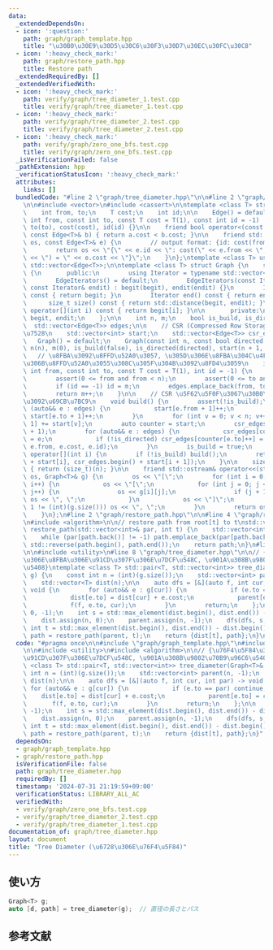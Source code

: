 ```yaml
---
data:
  _extendedDependsOn:
  - icon: ':question:'
    path: graph/graph_template.hpp
    title: "\u30B0\u30E9\u30D5\u30C6\u30F3\u30D7\u30EC\u30FC\u30C8"
  - icon: ':heavy_check_mark:'
    path: graph/restore_path.hpp
    title: Restore path
  _extendedRequiredBy: []
  _extendedVerifiedWith:
  - icon: ':heavy_check_mark:'
    path: verify/graph/tree_diameter_1.test.cpp
    title: verify/graph/tree_diameter_1.test.cpp
  - icon: ':heavy_check_mark:'
    path: verify/graph/tree_diameter_2.test.cpp
    title: verify/graph/tree_diameter_2.test.cpp
  - icon: ':heavy_check_mark:'
    path: verify/graph/zero_one_bfs.test.cpp
    title: verify/graph/zero_one_bfs.test.cpp
  _isVerificationFailed: false
  _pathExtension: hpp
  _verificationStatusIcon: ':heavy_check_mark:'
  attributes:
    links: []
  bundledCode: "#line 2 \"graph/tree_diameter.hpp\"\n\n#line 2 \"graph/graph_template.hpp\"\
    \n\n#include <vector>\n#include <cassert>\n\ntemplate <class T> struct Edge {\n\
    \    int from, to;\n    T cost;\n    int id;\n\n    Edge() = default;\n    Edge(const\
    \ int from, const int to, const T cost = T(1), const int id = -1) : from(from),\
    \ to(to), cost(cost), id(id) {}\n\n    friend bool operator<(const Edge<T>& a,\
    \ const Edge<T>& b) { return a.cost < b.cost; }\n\n    friend std::ostream& operator<<(std::ostream&\
    \ os, const Edge<T>& e) {\n        // output format: {id: cost(from, to) = cost}\n\
    \        return os << \"{\" << e.id << \": cost(\" << e.from << \", \" << e.to\
    \ << \") = \" << e.cost << \"}\";\n    }\n};\ntemplate <class T> using Edges =\
    \ std::vector<Edge<T>>;\n\ntemplate <class T> struct Graph {\n    struct EdgeIterators\
    \ {\n       public:\n        using Iterator = typename std::vector<Edge<T>>::iterator;\n\
    \        EdgeIterators() = default;\n        EdgeIterators(const Iterator& begit,\
    \ const Iterator& endit) : begit(begit), endit(endit) {}\n        Iterator begin()\
    \ const { return begit; }\n        Iterator end() const { return endit; }\n  \
    \      size_t size() const { return std::distance(begit, endit); }\n        Edge<T>&\
    \ operator[](int i) const { return begit[i]; }\n\n       private:\n        Iterator\
    \ begit, endit;\n    };\n\n    int n, m;\n    bool is_build, is_directed;\n  \
    \  std::vector<Edge<T>> edges;\n\n    // CSR (Compressed Row Storage) \u5F62\u5F0F\
    \u7528\n    std::vector<int> start;\n    std::vector<Edge<T>> csr_edges;\n\n \
    \   Graph() = default;\n    Graph(const int n, const bool directed = false) :\
    \ n(n), m(0), is_build(false), is_directed(directed), start(n + 1, 0) {}\n\n \
    \   // \u8FBA\u3092\u8FFD\u52A0\u3057, \u305D\u306E\u8FBA\u304C\u4F55\u756A\u76EE\
    \u306B\u8FFD\u52A0\u3055\u308C\u305F\u304B\u3092\u8FD4\u3059\n    int add_edge(const\
    \ int from, const int to, const T cost = T(1), int id = -1) {\n        assert(!is_build);\n\
    \        assert(0 <= from and from < n);\n        assert(0 <= to and to < n);\n\
    \        if (id == -1) id = m;\n        edges.emplace_back(from, to, cost, id);\n\
    \        return m++;\n    }\n\n    // CSR \u5F62\u5F0F\u3067\u30B0\u30E9\u30D5\
    \u3092\u69CB\u7BC9\n    void build() {\n        assert(!is_build);\n        for\
    \ (auto&& e : edges) {\n            start[e.from + 1]++;\n            if (!is_directed)\
    \ start[e.to + 1]++;\n        }\n        for (int v = 0; v < n; v++) start[v +\
    \ 1] += start[v];\n        auto counter = start;\n        csr_edges.resize(start.back()\
    \ + 1);\n        for (auto&& e : edges) {\n            csr_edges[counter[e.from]++]\
    \ = e;\n            if (!is_directed) csr_edges[counter[e.to]++] = Edge(e.to,\
    \ e.from, e.cost, e.id);\n        }\n        is_build = true;\n    }\n\n    EdgeIterators\
    \ operator[](int i) {\n        if (!is_build) build();\n        return EdgeIterators(csr_edges.begin()\
    \ + start[i], csr_edges.begin() + start[i + 1]);\n    }\n\n    size_t size() const\
    \ { return (size_t)(n); }\n\n    friend std::ostream& operator<<(std::ostream&\
    \ os, Graph<T>& g) {\n        os << \"[\";\n        for (int i = 0; i < (int)(g.size());\
    \ i++) {\n            os << \"[\";\n            for (int j = 0; j < (int)(g[i].size());\
    \ j++) {\n                os << g[i][j];\n                if (j + 1 != (int)(g[i].size()))\
    \ os << \", \";\n            }\n            os << \"]\";\n            if (i +\
    \ 1 != (int)(g.size())) os << \", \";\n        }\n        return os << \"]\";\n\
    \    }\n};\n#line 2 \"graph/restore_path.hpp\"\n\n#line 4 \"graph/restore_path.hpp\"\
    \n#include <algorithm>\n\n// restore path from root[t] to t\nstd::vector<int>\
    \ restore_path(std::vector<int>& par, int t) {\n    std::vector<int> path = {t};\n\
    \    while (par[path.back()] != -1) path.emplace_back(par[path.back()]);\n   \
    \ std::reverse(path.begin(), path.end());\n    return path;\n}\n#line 5 \"graph/tree_diameter.hpp\"\
    \n\n#include <utility>\n#line 8 \"graph/tree_diameter.hpp\"\n\n// {\u76F4\u5F84\
    \u306E\u8FBA\u306E\u91CD\u307F\u306E\u7DCF\u548C, \u901A\u308B\u9802\u70B9\u96C6\
    \u5408}\ntemplate <class T> std::pair<T, std::vector<int>> tree_diameter(Graph<T>&\
    \ g) {\n    const int n = (int)(g.size());\n    std::vector<int> parent(n, -1);\n\
    \    std::vector<T> dist(n);\n\n    auto dfs = [&](auto f, int cur, int par) ->\
    \ void {\n        for (auto&& e : g[cur]) {\n            if (e.to == par) continue;\n\
    \            dist[e.to] = dist[cur] + e.cost;\n            parent[e.to] = cur;\n\
    \            f(f, e.to, cur);\n        }\n        return;\n    };\n\n    dfs(dfs,\
    \ 0, -1);\n    int s = std::max_element(dist.begin(), dist.end()) - dist.begin();\n\
    \    dist.assign(n, 0);\n    parent.assign(n, -1);\n    dfs(dfs, s, -1);\n   \
    \ int t = std::max_element(dist.begin(), dist.end()) - dist.begin();\n    auto\
    \ path = restore_path(parent, t);\n    return {dist[t], path};\n}\n"
  code: "#pragma once\n\n#include \"graph/graph_template.hpp\"\n#include \"graph/restore_path.hpp\"\
    \n\n#include <utility>\n#include <algorithm>\n\n// {\u76F4\u5F84\u306E\u8FBA\u306E\
    \u91CD\u307F\u306E\u7DCF\u548C, \u901A\u308B\u9802\u70B9\u96C6\u5408}\ntemplate\
    \ <class T> std::pair<T, std::vector<int>> tree_diameter(Graph<T>& g) {\n    const\
    \ int n = (int)(g.size());\n    std::vector<int> parent(n, -1);\n    std::vector<T>\
    \ dist(n);\n\n    auto dfs = [&](auto f, int cur, int par) -> void {\n       \
    \ for (auto&& e : g[cur]) {\n            if (e.to == par) continue;\n        \
    \    dist[e.to] = dist[cur] + e.cost;\n            parent[e.to] = cur;\n     \
    \       f(f, e.to, cur);\n        }\n        return;\n    };\n\n    dfs(dfs, 0,\
    \ -1);\n    int s = std::max_element(dist.begin(), dist.end()) - dist.begin();\n\
    \    dist.assign(n, 0);\n    parent.assign(n, -1);\n    dfs(dfs, s, -1);\n   \
    \ int t = std::max_element(dist.begin(), dist.end()) - dist.begin();\n    auto\
    \ path = restore_path(parent, t);\n    return {dist[t], path};\n}"
  dependsOn:
  - graph/graph_template.hpp
  - graph/restore_path.hpp
  isVerificationFile: false
  path: graph/tree_diameter.hpp
  requiredBy: []
  timestamp: '2024-07-31 21:19:59+09:00'
  verificationStatus: LIBRARY_ALL_AC
  verifiedWith:
  - verify/graph/zero_one_bfs.test.cpp
  - verify/graph/tree_diameter_2.test.cpp
  - verify/graph/tree_diameter_1.test.cpp
documentation_of: graph/tree_diameter.hpp
layout: document
title: "Tree Diameter (\u6728\u306E\u76F4\u5F84)"
---
```


## 使い方

```cpp
Graph<T> g;
auto [d, path] = tree_diameter(g);  // 直径の長さとパス
```

## 参考文献
